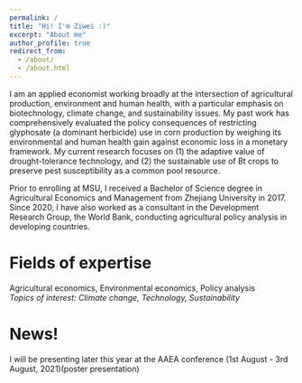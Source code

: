 ```yaml
---
permalink: /
title: "Hi! I'm Ziwei :)"
excerpt: "About me"
author_profile: true
redirect_from: 
  - /about/
  - /about.html
---
```



I am an applied economist working broadly at the intersection of agricultural production, environment and human health, with a particular emphasis on biotechnology, climate change, and sustainability issues. My past work has comprehensively evaluated the policy consequences of restricting glyphosate (a dominant herbicide) use in corn production by weighing its environmental and human health gain against economic loss in a monetary framework. My current research focuses on (1) the adaptive value of drought-tolerance technology, and (2) the sustainable use of Bt crops to preserve pest susceptibility as a common pool resource.    

Prior to enrolling at MSU, I received a Bachelor of Science degree in Agricultural Economics and Management from Zhejiang University in 2017. Since 2020, I have also worked as a consultant in the Development Research Group, the World Bank, conducting agricultural policy analysis in developing countries. 

Fields of expertise 
======
Agricultural economics, Environmental economics, Policy analysis    
*Topics of interest: Climate change, Technology, Sustainability*

News!
======
I will be presenting later this year at
the AAEA conference (1st August - 3rd August, 2021)(poster presentation)
